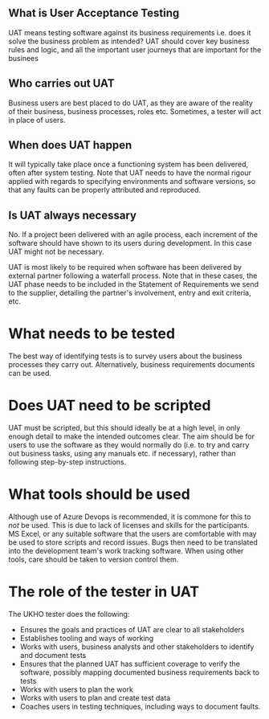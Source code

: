 ## What is User Acceptance Testing

UAT means testing software against its business requirements i.e. does it solve the business problem as intended?  UAT should cover key business rules and logic, and all the important user journeys that are important for the businees

## Who carries out UAT

Business users are best placed to do UAT, as they are aware of the reality of their business, business processes, roles etc.  Sometimes, a tester will act in place of users.

## When does UAT happen

It will typically take place once a functioning system has been delivered, often after system testing.  Note that UAT needs to have the normal rigour applied with regards to specifying environments and software versions, so that any faults can be properly attributed and reproduced.

## Is UAT always necessary

No.  If a project been delivered with an agile process, each increment of the software should have shown to its users during development.  In this case UAT might not be necessary.

UAT is most likely to be required when software has been delivered by external partner following a waterfall process.  Note that in these cases, the UAT phase needs to be included in the Statement of Requirements we send to the supplier, detailing the partner's involvement, entry and exit criteria, etc.

# What needs to be tested

The best way of identifying tests is to survey users about the business processes they carry out.  Alternatively, business requirements documents can be used.

# Does UAT need to be scripted

UAT must be scripted, but this should ideally be at a high level, in only enough detail to make the intended outcomes clear.  The aim should be for users to use the software as they would normally do (i.e. to try and carry out business tasks, using any manuals etc. if necessary), rather than following step-by-step instructions.

# What tools should be used

Although use of Azure Devops is recommended, it is commone for this to *not* be used.  This is due to lack of licenses and skills for the participants.  MS Excel, or any suitable software that the users are comfortable with may be used to store scripts and record issues.  Bugs then need to be translated into the development team's work tracking software.  When using other tools, care should be taken to version control them.

# The role of the tester in UAT

The UKHO tester does the following:

- Ensures the goals and practices of UAT are clear to all stakeholders
- Establishes tooling and ways of working
- Works with users, business analysts and other stakeholders to identify and document tests
- Ensures that the planned UAT has sufficient coverage to verify the software, possibly mapping documented business requirements back to tests
- Works with users to plan the work
- Works with users to plan and create test data
- Coaches users in testing techniques, including ways to document faults.

